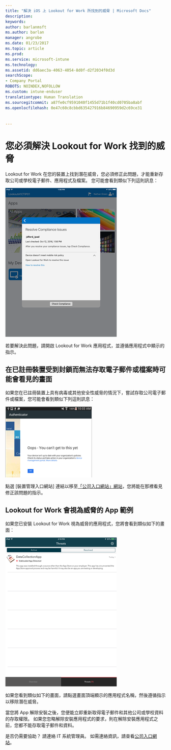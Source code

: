 ```yaml
---
title: "解決 iOS 上 Lookout for Work 所找到的威脅 | Microsoft Docs"
description: 
keywords: 
author: barlanmsft
ms.author: barlan
manager: angrobe
ms.date: 01/23/2017
ms.topic: article
ms.prod: 
ms.service: microsoft-intune
ms.technology: 
ms.assetid: dd6aec3a-4063-4054-8d0f-d2f2034f0d3d
searchScope:
- Company Portal
ROBOTS: NOINDEX,NOFOLLOW
ms.custom: intune-enduser
translationtype: Human Translation
ms.sourcegitcommit: a87fe0cf9591040f1455d71b1f40cd0705ba8abf
ms.openlocfilehash: 0e47c60c8cbbd635427916b84690959d2c69ce31


---
```


# <a name="you-need-to-resolve-a-threat-found-by-lookout-for-work"></a>您必須解決 Lookout for Work 找到的威脅

Lookout for Work 在您的裝置上找到潛在威脅，您必須修正此問題，才能重新存取公司或學校電子郵件、應用程式及檔案。 您可能會看到類似下列這則訊息：

![來自 Lookout from Work 的不符合規範訊息](./media/ios-lfw-noncompliant-in-ssp.png)

若要解決此問題，請開啟 Lookout for Work 應用程式，並遵循應用程式中顯示的指示。

## <a name="what-you-might-see-if-your-enrolled-device-is-blocked-from-accessing-email-or-files"></a>在已註冊裝置受到封鎖而無法存取電子郵件或檔案時可能會看見的畫面

如果您在已註冊裝置上具有病毒或其他安全性威脅的情況下，嘗試存取公司電子郵件或檔案，您可能會看到類似下列這則訊息：

![具有「公司入口網站」網站連結的 Lookout for Work 錯誤訊息](./media/lookout-go-to-device-management-portal-android.png)

點選 [裝置管理入口網站] 連結以移至[「公司入口網站」網站](http://portal.manage.microsoft.com)，您將能在那裡看見修正該問題的指示。

## <a name="example-of-an-app-that-lookout-for-work-sees-as-a-threat"></a>Lookout for Work 會視為威脅的 App 範例

如果您已安裝 Lookout for Work 視為威脅的應用程式，您將會看到類似如下的畫面：

![Lookout for Work 病毒警示訊息的範例](./media/ios-lfw-threat-example.png)

如果您看到類似如下的畫面，請點選畫面頂端顯示的應用程式名稱，然後遵循指示以移除潛在威脅。

當您將 App 解除安裝之後，您便能立即重新取得電子郵件和其他公司或學校資料的存取權限。 如果您忽略解除安裝應用程式的要求，則在解除安裝應用程式之前，您都不能存取電子郵件和資料。

是否仍需要協助？ 請連絡 IT 系統管理員。 如需連絡資訊，請查看[公司入口網站](http://portal.manage.microsoft.com)。



<!--HONumber=Jan17_HO4-->



